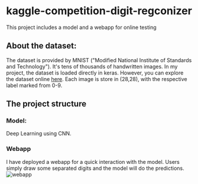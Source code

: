 # kaggle-competition-digit-regconizer
This project includes a model and a webapp for online testing

## About the dataset:
The dataset is provided by MNIST ("Modified National Institute of Standards and Technology"). It's tens of thousands of handwritten images. In my project, the dataset is loaded directly in keras. However, you can explore the dataset online [here](https://www.kaggle.com/competitions/digit-recognizer/data).
Each image is store in (28,28), with the respective label marked from 0-9.

## The project structure
### Model:
Deep Learning using CNN.

### Webapp 
I have deployed a webapp for a quick interaction with the model. Users simply draw some separated digits and the model will do the predictions.
![webapp](https://user-images.githubusercontent.com/67698435/174094039-f345dbe8-6aec-4e81-9f2a-e2d9411ccfb1.PNG)
